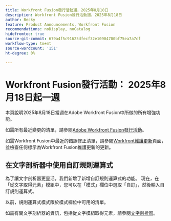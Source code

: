 ```yaml
---
title: Workfront Fusion發行活動週，2025年8月18日
description: Workfront Fusion發行活動週，2025年8月18日
author: Becky
feature: Product Announcements, Workfront Fusion
recommendations: noDisplay, noCatalog
hidefromtoc: true
source-git-commit: 679a4f5c91625dfecf32e10904700bf75ea7a7cf
workflow-type: tm+mt
source-wordcount: '151'
ht-degree: 0%

---
```


# Workfront Fusion發行活動： 2025年8月18日起一週

本頁說明2025年8月18日當週在Adobe Workfront Fusion中所做的所有增強功能。

如需所有最近變更的清單，請參閱[Adobe Workfront Fusion發行活動](/help/workfront-fusion/fusion-product-releases/fusion-release-activity.md)。

如需Workfront Fusion中最近的錯誤修正清單，請參閱[Workfront維護更新](https://experienceleague.adobe.com/zh-hant/docs/workfront-known-issues/releases/current-updates)頁面，並檢查任何標示為Workfront Fusion維護更新的更新。

## 在文字剖析器中使用自訂規則運算式

為了讓文字剖析器更靈活，我們新增了新增自訂規則運算式的功能。 現在，在「從文字取得元素」模組中，您可以在「模式」欄位中選取「自訂」，然後輸入自訂規則運算式。

以前，規則運算式模式限於模式欄位中可用的清單。

如需有關文字剖析器的資訊，包括從文字模組取得元素，請參閱[文字剖析器](/help/workfront-fusion/references/apps-and-modules/tools-and-transformers/text-parser.md)。

